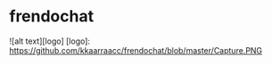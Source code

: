 # frendochat

![alt text][logo]
[logo]: https://github.com/kkaarraacc/frendochat/blob/master/Capture.PNG

